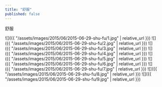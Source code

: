 ```yaml
---
title: "舒服"
published: false
---
```

舒服



![]({{ "/assets/images/2015/06/2015-06-29-shu-fu/1.jpg" | relative_url }})
![]({{ "/assets/images/2015/06/2015-06-29-shu-fu/2.jpg" | relative_url }})
![]({{ "/assets/images/2015/06/2015-06-29-shu-fu/3.jpg" | relative_url }})
![]({{ "/assets/images/2015/06/2015-06-29-shu-fu/4.jpg" | relative_url }})
![]({{ "/assets/images/2015/06/2015-06-29-shu-fu/5.jpg" | relative_url }})
![]({{ "/assets/images/2015/06/2015-06-29-shu-fu/6.jpg" | relative_url }})
![]({{ "/assets/images/2015/06/2015-06-29-shu-fu/7.jpg" | relative_url }})
![]({{ "/assets/images/2015/06/2015-06-29-shu-fu/8.jpg" | relative_url }})
![]({{ "/assets/images/2015/06/2015-06-29-shu-fu/9.jpg" | relative_url }})
